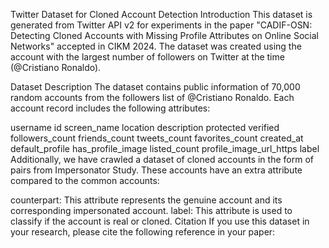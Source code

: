 Twitter Dataset for Cloned Account Detection
Introduction
This dataset is generated from Twitter API v2 for experiments in the paper "CADIF-OSN: Detecting Cloned Accounts with Missing Profile Attributes on Online Social Networks" accepted in CIKM 2024. The dataset was created using the account with the largest number of followers on Twitter at the time (@Cristiano Ronaldo).

Dataset Description
The dataset contains public information of 70,000 random accounts from the followers list of @Cristiano Ronaldo. Each account record includes the following attributes:

username
id
screen_name
location
description
protected
verified
followers_count
friends_count
tweets_count
favorites_count
created_at
default_profile
has_profile_image
listed_count
profile_image_url_https
label
Additionally, we have crawled a dataset of cloned accounts in the form of pairs from Impersonator Study. These accounts have an extra attribute compared to the common accounts:

counterpart: This attribute represents the genuine account and its corresponding impersonated account.
label: This attribute is used to classify if the account is real or cloned.
Citation
If you use this dataset in your research, please cite the following reference in your paper:

